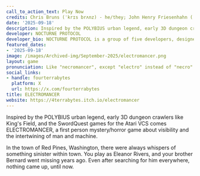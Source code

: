 ```yaml
---
call_to_action_text: Play Now
credits: Chris Bruns (ˈkrɪs brʌnz) - he/they; John Henry Friesenhahn (ˈdʒɒn ˈhɛnri ˈfriːzənˌhɑːn`) he/him, Savannah Higgins (/səˈvænə ˈhɪɡɪnz/) she/her, Liz Marrs (ˈlɪz ˈmɑːrz) she/her, Cameron Close (ˈkæmrən kloʊz) he/him
date: '2025-09-18'
description: Inspired by the POLYBIUS urban legend, early 3D dungeon crawlers like King's Field, and the SwordQuest games for the Atari VCS comes ELECTROMANCER, a first person mystery/horror game about visibility and the intertwining of man and machine.<br><br>In the town of Red Pines, Washington, there were always whispers of something sinister within town. You play as Eleanor Rivers, and your brother Bernard went missing years ago. Even after searching for him everywhere, nothing came up, until now.
developer: NOCTURNE PROTOCOL
developer_bio: NOCTURNE PROTOCOL is a group of five developers, designers, and artists who are currently working on ELECTROMANCER. Most of the team are developers outside of their regular work/classwork, and primarily work remotely. The group is currently independent.
featured_dates:
- '2025-09-18'
image: /images/Archived-img/September-2025/electromancer.png
layout: game
pronunciation: Like "necromancer", except "electro" instead of "necro".
social_links:
- handle: fourterrabytes
  platform: X
  url: https://x.com/fourterrabytes
title: ELECTROMANCER
website: https://4terrabytes.itch.io/electromancer
---
```

Inspired by the POLYBIUS urban legend, early 3D dungeon crawlers like King's Field, and the SwordQuest games for the Atari VCS comes ELECTROMANCER, a first person mystery/horror game about visibility and the intertwining of man and machine.

In the town of Red Pines, Washington, there were always whispers of something sinister within town. You play as Eleanor Rivers, and your brother Bernard went missing years ago. Even after searching for him everywhere, nothing came up, until now.